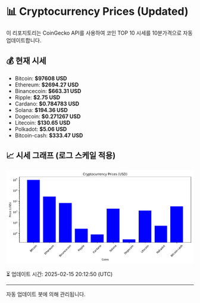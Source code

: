 
# 📊 Cryptocurrency Prices (Updated)

이 리포지토리는 CoinGecko API를 사용하여 코인 TOP 10 시세를 10분가격으로 자동 업데이트합니다.

## 💰 현재 시세
- Bitcoin: **$97608 USD**
- Ethereum: **$2694.27 USD**
- Binancecoin: **$663.31 USD**
- Ripple: **$2.75 USD**
- Cardano: **$0.784783 USD**
- Solana: **$194.36 USD**
- Dogecoin: **$0.271267 USD**
- Litecoin: **$130.65 USD**
- Polkadot: **$5.06 USD**
- Bitcoin-cash: **$333.47 USD**

## 📈 시세 그래프 (로그 스케일 적용)
![Crypto Prices](crypto_prices.png)

⏳ 업데이트 시간: 2025-02-15 20:12:50 (UTC)

---
자동 업데이트 봇에 의해 관리됩니다.
